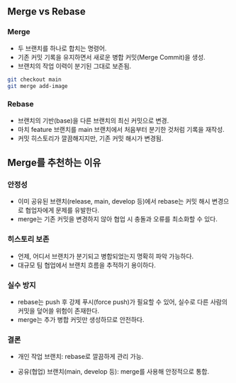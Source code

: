 ## Merge vs Rebase

### Merge
- 두 브랜치를 하나로 합치는 명령어.
- 기존 커밋 기록을 유지하면서 새로운 병합 커밋(Merge Commit)을 생성.
- 브랜치의 작업 이력이 분기된 그대로 보존됨.

```bash
git checkout main
git merge add-image
```

### Rebase
- 브랜치의 기반(base)을 다른 브랜치의 최신 커밋으로 변경.
- 마치 feature 브랜치를 main 브랜치에서 처음부터 분기한 것처럼 기록을 재작성.
- 커밋 히스토리가 깔끔해지지만, 기존 커밋 해시가 변경됨.


## Merge를 추천하는 이유

### 안정성
- 이미 공유된 브랜치(release, main, develop 등)에서 rebase는 커밋 해시 변경으로 협업자에게 문제를 유발한다.
- merge는 기존 커밋을 변경하지 않아 협업 시 충돌과 오류를 최소화할 수 있다.

### 히스토리 보존
- 언제, 어디서 브랜치가 분기되고 병합되었는지 명확히 파악 가능하다.
- 대규모 팀 협업에서 브랜치 흐름을 추적하기 용이하다.

### 실수 방지
- rebase는 push 후 강제 푸시(force push)가 필요할 수 있어, 실수로 다른 사람의 커밋을 덮어쓸 위험이 존재한다.
- merge는 추가 병합 커밋만 생성하므로 안전하다.


### 결론
- 개인 작업 브랜치: rebase로 깔끔하게 관리 가능.

- 공유(협업) 브랜치(main, develop 등): merge를 사용해 안정적으로 통합.
